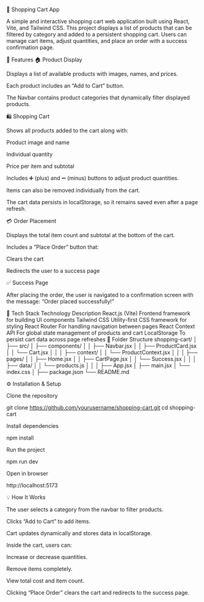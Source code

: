🛒 Shopping Cart App

A simple and interactive shopping cart web application built using React, Vite, and Tailwind CSS.
This project displays a list of products that can be filtered by category and added to a persistent shopping cart.
Users can manage cart items, adjust quantities, and place an order with a success confirmation page.

🚀 Features
🏠 Product Display

Displays a list of available products with images, names, and prices.

Each product includes an “Add to Cart” button.

The Navbar contains product categories that dynamically filter displayed products.

🛍️ Shopping Cart

Shows all products added to the cart along with:

Product image and name

Individual quantity

Price per item and subtotal

Includes ➕ (plus) and ➖ (minus) buttons to adjust product quantities.

Items can also be removed individually from the cart.

The cart data persists in localStorage, so it remains saved even after a page refresh.

💳 Order Placement

Displays the total item count and subtotal at the bottom of the cart.

Includes a “Place Order” button that:

Clears the cart

Redirects the user to a success page

✅ Success Page

After placing the order, the user is navigated to a confirmation screen with the message:
“Order placed successfully!”

🧰 Tech Stack
Technology	Description
React.js (Vite)	Frontend framework for building UI components
Tailwind CSS	Utility-first CSS framework for styling
React Router	For handling navigation between pages
React Context API	For global state management of products and cart
LocalStorage	To persist cart data across page refreshes
📂 Folder Structure
shopping-cart/
│
├── src/
│   ├── components/
│   │   ├── Navbar.jsx
│   │   ├── ProductCard.jsx
│   │   └── Cart.jsx
│   │
│   ├── context/
│   │   └── ProductContext.jsx
│   │
│   ├── pages/
│   │   ├── Home.jsx
│   │   ├── CartPage.jsx
│   │   └── Success.jsx
│   │
│   ├── data/
│   │   └── products.js
│   │
│   ├── App.jsx
│   ├── main.jsx
│   └── index.css
│
├── package.json
└── README.md

⚙️ Installation & Setup

Clone the repository

git clone https://github.com/yourusername/shopping-cart.git
cd shopping-cart


Install dependencies

npm install


Run the project

npm run dev


Open in browser

http://localhost:5173

💡 How It Works

The user selects a category from the navbar to filter products.

Clicks “Add to Cart” to add items.

Cart updates dynamically and stores data in localStorage.

Inside the cart, users can:

Increase or decrease quantities.

Remove items completely.

View total cost and item count.

Clicking “Place Order” clears the cart and redirects to the success page.
